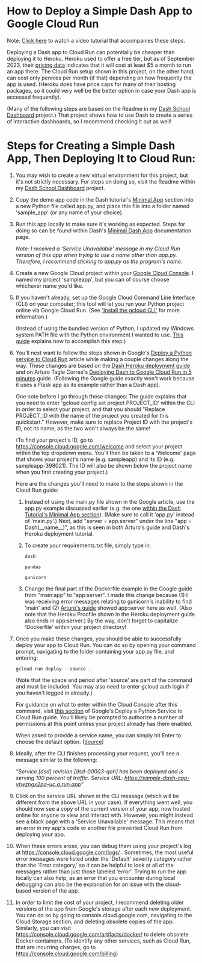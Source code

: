 # How to Deploy a Simple Dash App to Google Cloud Run

Note: [Click here](https://youtu.be/64rih-vUgd4) to watch a video tutorial that accompanies these steps.

Deploying a Dash app to Cloud Run can potentially be cheaper than deploying it to Heroku. Heroku used to offer a free tier, but as of September 2023, their [pricing data](https://www.heroku.com/pricing) indicates that it will cost at least $5 a month to run an app there. The Cloud Run setup shown in this project, on the other hand, can cost only pennies per month (if that) depending on how frequently the app is used. (Heroku does have price caps for many of their hosting packages, so it could very well be the better option in case your Dash app is accessed frequently). 

(Many of the following steps are based on the Readme in my [Dash School Dashboard](https://github.com/kburchfiel/dash_school_dashboard) project.) That project shows how to use Dash to create a series of interactive dashboards, so I recommend checking it out as well!

# Steps for Creating a Simple Dash App, Then Deploying It to Cloud Run:

1. You may wish to create a new virtual environment for this project, but it's not strictly necessary. For steps on doing so, visit the Readme within my [Dash School Dashboard](https://github.com/kburchfiel/dash_school_dashboard) project.

1. Copy the demo app code in the Dash tutorial's [Minimal App](https://dash.plotly.com/minimal-app) section into a new Python file called app.py, and place this file into a folder named 'sample_app' (or any name of your choice). 

1. Run this app locally to make sure it's working as expected. Steps for doing so can be found within Dash's [Minimal Dash App](https://dash.plotly.com/minimal-app) documentation page. 

    *Note: I received a 'Service Unavailable' message in my Cloud Run version of this app when trying to use a name other than app.py. Therefore, I recommend sticking to app.py as the program's name.*

1. Create a new Google Cloud project within your [Google Cloud Console](https://console.cloud.google.com/). I named my project 'sampleapp', but you can of course choose whichever name you'd like.

1. If you haven't already, set up the Google Cloud Command Line Interface (CLI) on your computer; this tool will let you run your Python project online via Google Cloud Run. (See ['Install the gcloud CLI'](https://cloud.google.com/sdk/docs/install) for more information.) 

    (Instead of using the bundled version of Python, I updated my Windows system PATH file with the Python environment I wanted to use. [This guide](https://leifengblog.net/blog/Installing-Google-Cloud-SDK-to-Use-Python-from-Anaconda/) explains how to accomplish this step.)

1. You'll next want to follow the steps shown in Google's [Deploy a Python service to Cloud Run](https://cloud.google.com/run/docs/quickstarts/build-and-deploy/deploy-python-service) article while making a couple changes along the way. These changes are based on the [Dash Heroku deployment guide](https://dash.plotly.com/deployment#heroku-for-sharing-public-dash-apps-for-free) and on Arturo Tagle Correa's [Deploying Dash to Google Cloud Run in 5 minutes](https://medium.com/kunder/deploying-dash-to-cloud-run-5-minutes-c026eeea46d4) guide. (Following the Google guide exactly won't work because it uses a Flask app as its example rather than a Dash app).

    One note before I go through these changes: The guide explains that you need to enter 'gcloud config set project PROJECT_ID' within the CLI in order to select your project, and that you should "Replace PROJECT_ID with the name of the project you created for this quickstart." However, make sure to replace Project ID with the project's ID, not its name, as the two won't always be the same! 
    
    (To find your project's ID, go to https://console.cloud.google.com/welcome and select your project within the top dropdown menu. You'll then be taken to a 'Welcome' page that shows your project's name (e.g. sampleapp) and its ID (e.g. sampleapp-398021). The ID will also be shown below the project name when you first creating your project.)


    Here are the changes you'll need to make to the steps shown in the Cloud Run guide:

    1. Instead of using the main.py file shown in the Google article, use the app.py example discussed earlier (e.g. the one [within the Dash Tutorial's Minimal App section](https://dash.plotly.com/minimal-app)). (Make sure to call it 'app.py' instead of 'main.py'.) Next, add  "server = app.server" under the line "app = Dash(\_\_name\_\_)", as this is seen in both Arturo's guide and Dash's Heroku deployment tutorial. 

    1. To create your requirements.txt file, simply type in:

        ```
        dash

        pandas

        gunicorn
        ```

    1. Change the final part of the Dockerfile example in the Google guide from "main:app" to "app:server". I made this change because (1) I was receiving error messages relating to gunicorn's inability to find 'main' and (2) [Arturo's guide](https://medium.com/kunder/deploying-dash-to-cloud-run-5-minutes-c026eeea46d4) showed app:server here as well. (Also note that the Heroku Procfile shown in the Heroku deployment guide also ends in app:server.) By the way, don't forget to capitalize 'Dockerfile' within your project directory!


1. Once you make these changes, you should be able to successfully deploy your app to Cloud Run. You can do so by opening your command prompt, navigating to the folder containing your app.py file, and entering:

    `gcloud run deploy --source .`

    (Note that the space and period after 'source' are part of the command and must be included. You may also need to enter gcloud auth login if you haven't logged in already.)

    For guidance on what to enter within the Cloud Console after this command, visit [this section](https://cloud.google.com/run/docs/quickstarts/build-and-deploy/deploy-python-service#deploy) of Google's Deploy a Python Service to Cloud Run guide. You'll likely be prompted to authorize a number of permissions at this point unless your project already has them enabled.

    When asked to provide a service name, you can simply hit Enter to choose the default option. ([Source](https://cloud.google.com/run/docs/quickstarts/build-and-deploy/deploy-python-service))

1. Ideally, after the CLI finishes processing your request, you'll see a message similar to the following:

    *"Service [dsd] revision [dsd-00003-qah] has been deployed and is serving 100 percent of traffic.
    Service URL: https://sample-dash-app-vtwzngx2pa-uc.a.run.app"*

1. Click on the service URL shown in the CLI message (which will be different from the above URL in your case). If everything went well, you should now see a copy of the current version of your app, now hosted online for anyone to view and interact with. However, you might instead see a black page with a 'Service Unavailable' message. This means that an error in my app's code or another file prevented Cloud Run from deploying your app.

1. When these errors arose, you can debug them using your project's log at https://console.cloud.google.com/logs/ . Sometimes, the most useful error messages were listed under the 'Default' severity category rather than the 'Error category,' so it can be helpful to look at all of the messages rather than just those labeled 'error'. Trying to run the app locally can also help, as an error that you encounter during local debugging can also be the explanation for an issue with the cloud-based version of the app.

1. In order to limit the cost of your project, I recommend deleting older versions of the app from Google's storage after each new deployment. You can do so by going to console.cloud.google.com, navigating to the Cloud Storage section, and deleting obsolete copies of the app. Similarly, you can visit https://console.cloud.google.com/artifacts/docker/ to delete obsolete Docker containers. (To identify any other services, such as Cloud Run, that are incurring charges, go to https://console.cloud.google.com/billing)